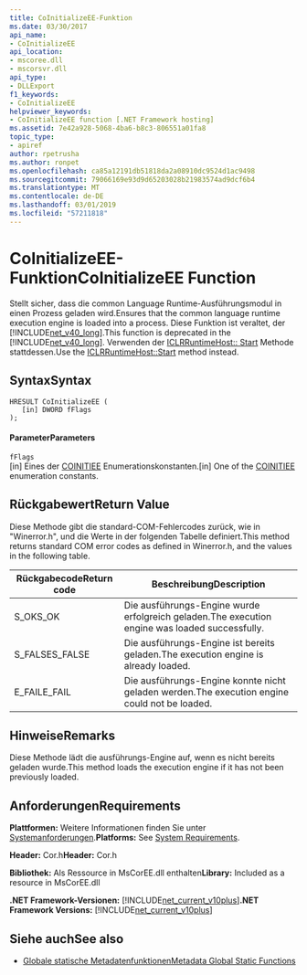 ```yaml
---
title: CoInitializeEE-Funktion
ms.date: 03/30/2017
api_name:
- CoInitializeEE
api_location:
- mscoree.dll
- mscorsvr.dll
api_type:
- DLLExport
f1_keywords:
- CoInitializeEE
helpviewer_keywords:
- CoInitializeEE function [.NET Framework hosting]
ms.assetid: 7e42a928-5068-4ba6-b8c3-806551a01fa8
topic_type:
- apiref
author: rpetrusha
ms.author: ronpet
ms.openlocfilehash: ca85a12191db51818da2a08910dc9524d1ac9498
ms.sourcegitcommit: 79066169e93d9d65203028b21983574ad9dcf6b4
ms.translationtype: MT
ms.contentlocale: de-DE
ms.lasthandoff: 03/01/2019
ms.locfileid: "57211818"
---
```

# <a name="coinitializeee-function"></a><span data-ttu-id="4aebf-102">CoInitializeEE-Funktion</span><span class="sxs-lookup"><span data-stu-id="4aebf-102">CoInitializeEE Function</span></span>
<span data-ttu-id="4aebf-103">Stellt sicher, dass die common Language Runtime-Ausführungsmodul in einen Prozess geladen wird.</span><span class="sxs-lookup"><span data-stu-id="4aebf-103">Ensures that the common language runtime execution engine is loaded into a process.</span></span> <span data-ttu-id="4aebf-104">Diese Funktion ist veraltet, der [!INCLUDE[net_v40_long](../../../../includes/net-v40-long-md.md)].</span><span class="sxs-lookup"><span data-stu-id="4aebf-104">This function is deprecated in the [!INCLUDE[net_v40_long](../../../../includes/net-v40-long-md.md)].</span></span> <span data-ttu-id="4aebf-105">Verwenden der [ICLRRuntimeHost:: Start](../../../../docs/framework/unmanaged-api/hosting/iclrruntimehost-start-method.md) Methode stattdessen.</span><span class="sxs-lookup"><span data-stu-id="4aebf-105">Use the [ICLRRuntimeHost::Start](../../../../docs/framework/unmanaged-api/hosting/iclrruntimehost-start-method.md) method instead.</span></span>  
  
## <a name="syntax"></a><span data-ttu-id="4aebf-106">Syntax</span><span class="sxs-lookup"><span data-stu-id="4aebf-106">Syntax</span></span>  
  
```  
HRESULT CoInitializeEE (  
   [in] DWORD fFlags  
);  
```  
  
#### <a name="parameters"></a><span data-ttu-id="4aebf-107">Parameter</span><span class="sxs-lookup"><span data-stu-id="4aebf-107">Parameters</span></span>  
 `fFlags`  
 <span data-ttu-id="4aebf-108">[in] Eines der [COINITIEE](../../../../docs/framework/unmanaged-api/metadata/coinitiee-enumeration.md) Enumerationskonstanten.</span><span class="sxs-lookup"><span data-stu-id="4aebf-108">[in] One of the [COINITIEE](../../../../docs/framework/unmanaged-api/metadata/coinitiee-enumeration.md) enumeration constants.</span></span>  
  
## <a name="return-value"></a><span data-ttu-id="4aebf-109">Rückgabewert</span><span class="sxs-lookup"><span data-stu-id="4aebf-109">Return Value</span></span>  
 <span data-ttu-id="4aebf-110">Diese Methode gibt die standard-COM-Fehlercodes zurück, wie in "Winerror.h", und die Werte in der folgenden Tabelle definiert.</span><span class="sxs-lookup"><span data-stu-id="4aebf-110">This method returns standard COM error codes as defined in Winerror.h, and the values in the following table.</span></span>  
  
|<span data-ttu-id="4aebf-111">Rückgabecode</span><span class="sxs-lookup"><span data-stu-id="4aebf-111">Return code</span></span>|<span data-ttu-id="4aebf-112">Beschreibung</span><span class="sxs-lookup"><span data-stu-id="4aebf-112">Description</span></span>|  
|-----------------|-----------------|  
|<span data-ttu-id="4aebf-113">S_OK</span><span class="sxs-lookup"><span data-stu-id="4aebf-113">S_OK</span></span>|<span data-ttu-id="4aebf-114">Die ausführungs-Engine wurde erfolgreich geladen.</span><span class="sxs-lookup"><span data-stu-id="4aebf-114">The execution engine was loaded successfully.</span></span>|  
|<span data-ttu-id="4aebf-115">S_FALSE</span><span class="sxs-lookup"><span data-stu-id="4aebf-115">S_FALSE</span></span>|<span data-ttu-id="4aebf-116">Die ausführungs-Engine ist bereits geladen.</span><span class="sxs-lookup"><span data-stu-id="4aebf-116">The execution engine is already loaded.</span></span>|  
|<span data-ttu-id="4aebf-117">E_FAIL</span><span class="sxs-lookup"><span data-stu-id="4aebf-117">E_FAIL</span></span>|<span data-ttu-id="4aebf-118">Die ausführungs-Engine konnte nicht geladen werden.</span><span class="sxs-lookup"><span data-stu-id="4aebf-118">The execution engine could not be loaded.</span></span>|  
  
## <a name="remarks"></a><span data-ttu-id="4aebf-119">Hinweise</span><span class="sxs-lookup"><span data-stu-id="4aebf-119">Remarks</span></span>  
 <span data-ttu-id="4aebf-120">Diese Methode lädt die ausführungs-Engine auf, wenn es nicht bereits geladen wurde.</span><span class="sxs-lookup"><span data-stu-id="4aebf-120">This method loads the execution engine if it has not been previously loaded.</span></span>  
  
## <a name="requirements"></a><span data-ttu-id="4aebf-121">Anforderungen</span><span class="sxs-lookup"><span data-stu-id="4aebf-121">Requirements</span></span>  
 <span data-ttu-id="4aebf-122">**Plattformen:** Weitere Informationen finden Sie unter [Systemanforderungen](../../../../docs/framework/get-started/system-requirements.md).</span><span class="sxs-lookup"><span data-stu-id="4aebf-122">**Platforms:** See [System Requirements](../../../../docs/framework/get-started/system-requirements.md).</span></span>  
  
 <span data-ttu-id="4aebf-123">**Header:** Cor.h</span><span class="sxs-lookup"><span data-stu-id="4aebf-123">**Header:** Cor.h</span></span>  
  
 <span data-ttu-id="4aebf-124">**Bibliothek:** Als Ressource in MsCorEE.dll enthalten</span><span class="sxs-lookup"><span data-stu-id="4aebf-124">**Library:** Included as a resource in MsCorEE.dll</span></span>  
  
 <span data-ttu-id="4aebf-125">**.NET Framework-Versionen:** [!INCLUDE[net_current_v10plus](../../../../includes/net-current-v10plus-md.md)]</span><span class="sxs-lookup"><span data-stu-id="4aebf-125">**.NET Framework Versions:** [!INCLUDE[net_current_v10plus](../../../../includes/net-current-v10plus-md.md)]</span></span>  
  
## <a name="see-also"></a><span data-ttu-id="4aebf-126">Siehe auch</span><span class="sxs-lookup"><span data-stu-id="4aebf-126">See also</span></span>
- [<span data-ttu-id="4aebf-127">Globale statische Metadatenfunktionen</span><span class="sxs-lookup"><span data-stu-id="4aebf-127">Metadata Global Static Functions</span></span>](../../../../docs/framework/unmanaged-api/metadata/metadata-global-static-functions.md)
